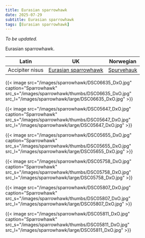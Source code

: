 ```yaml
---
title: Eurasian sparrowhawk
date: 2025-07-29
subtitle: Eurasian sparrowhawk
tags: [Eurasian sparrowhawk]
---
```

*To be updated.*

Eurasian sparrowhawk.

<!--more-->


| Latin      | UK | Norwegian |
| --------- |  --------- |    --------- |
|  Accipiter nisus |  [Eurasian sparrowhawk](https://en.wikipedia.org/wiki/Eurasian_sparrowhawk) |  [Spurvehauk](https://no.wikipedia.org/wiki/Spurvehauk) |

{{< image src="/images/sparrowhawk/DSC06635_DxO.jpg"  caption="Sparrowhawk" src_s="/images/sparrowhawk/thumbs/DSC06635_DxO.jpg" src_l="/images/sparrowhawk/large/DSC06635_DxO.jpg" >}}

{{< image src="/images/sparrowhawk/DSC05647_DxO.jpg"  caption="Sparrowhawk" src_s="/images/sparrowhawk/thumbs/DSC05647_DxO.jpg" src_l="/images/sparrowhawk/large/DSC05647_DxO.jpg" >}}

{{< image src="/images/sparrowhawk/DSC05655_DxO.jpg" caption="Sparrowhawk" src_s="/images/sparrowhawk/thumbs/DSC05655_DxO.jpg" src_l="/images/sparrowhawk/large/DSC05655_DxO.jpg" >}}

{{< image src="/images/sparrowhawk/DSC05758_DxO.jpg"  caption="Sparrowhawk" src_s="/images/sparrowhawk/thumbs/DSC05758_DxO.jpg" src_l="/images/sparrowhawk/large/DSC05758_DxO.jpg" >}}

{{< image src="/images/sparrowhawk/DSC05807_DxO.jpg"  caption="Sparrowhawk" src_s="/images/sparrowhawk/thumbs/DSC05807_DxO.jpg" src_l="/images/sparrowhawk/large/DSC05807_DxO.jpg" >}}

{{< image src="/images/sparrowhawk/DSC05811_DxO.jpg"  caption="Sparrowhawk" src_s="/images/sparrowhawk/thumbs/DSC05811_DxO.jpg" src_l="/images/sparrowhawk/large/DSC05811_DxO.jpg" >}}
